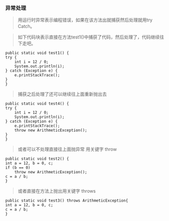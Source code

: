 ### 异常处理

>  用运行时异常表示编程错误，如果在该方法出就捕获然后处理就用try Catch。

>  如下代码块表示直接在方法test1()中捕获了代码，然后处理了，代码继续往下走吧。

```
public static void test1() {
try {
    int i = 12 / 0;
    System.out.println(i);
} catch (Exception e) {
    e.printStackTrace();
}
}
```

> 捕获之后处理了还可以继续往上面重新抛出去
```
public static void test4() {
try {
    int i = 12 / 0;
    System.out.println(i);
} catch (Exception e) {
    e.printStackTrace();
    throw new ArithmeticException();
}
}
```

> 或者可以不处理直接往上面抛异常 用关键字 throw

```
public static void test2() {
int a = 12, b = 0, c;
if (b == 0)
    throw new ArithmeticException();
c = a / b;
}
```

> 或者直接在方法上抛出用关键字 throws

```
public static void test3() throws ArithmeticException{
int a = 12, b = 0, c;
c = a / b;
}
```
